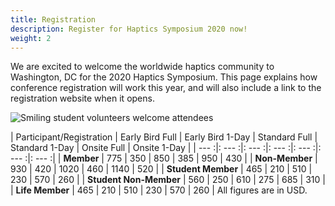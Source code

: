 ```yaml
---
title: Registration
description: Register for Haptics Symposium 2020 now!
weight: 2
---
```

We are excited to welcome the worldwide haptics community to Washington, DC for the 2020 Haptics Symposium. This page explains how conference registration will work this year, and will also include a link to the registration website when it opens.

![Smiling student volunteers welcome attendees](/img/slide-image-6-crop.jpg)

| Participant/Registration | Early Bird Full | Early Bird 1-Day | Standard Full | Standard 1-Day | Onsite Full | Onsite 1-Day |
| --- :|: --- :|: --- :|: --- :|: --- :|: --- :|: --- :|
| **Member**             | 775 | 350 | 850 | 385 | 950 | 430 |
| **Non-Member**         | 930 | 420 | 1020 | 460 | 1140 | 520 |
| **Student Member**     | 465 | 210 | 510 | 230 | 570 | 260 |
| **Student Non-Member** | 560 | 250 | 610 | 275 | 685 | 310 |
| **Life Member**        | 465 | 210 | 510 | 230 | 570 | 260 |
All figures are in USD.
